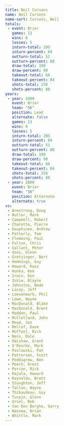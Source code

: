 ```yaml
---
title: Neil Cursons
name: Neil Cursons
name-sort: Cursons, Neil
totals:
 - event: Brier
   games: 13
   wins: 8
   losses: 5
   inturn-total: 205
   inturn-percent: 89
   outturn-total: 51
   outturn-percent: 88
   draw-total: 190
   draw-percent: 90
   takeout-total: 66
   takeout-percent: 84
   shots-total: 256
   shots-percent: 88
years:
 - year: 1999
   event: Brier
   team: "SK"
   position: Lead
   alternate: false
   games: 13
   wins: 8
   losses: 5
   inturn-total: 205
   inturn-percent: 89
   outturn-total: 51
   outturn-percent: 88
   draw-total: 190
   draw-percent: 90
   takeout-total: 66
   takeout-percent: 84
   shots-total: 256
   shots-percent: 88
 - year: 2000
   event: Brier
   team: "SK"
   position: Alternate
   alternate: true
vs:
 - Armstrong, Doug
 - Butler, Mark
 - Campbell, Robert
 - Charette, Pierre
 - Dauphinee, Andrew
 - Fetterly, Tom
 - Flemming, Paul
 - Fulton, Chris
 - Gallant, Peter
 - Goss, Glenn
 - Gretzinger, Bert
 - Hemmings, Guy
 - Howard, Russ
 - Hunka, Ken
 - Irwin, Don
 - Iskiw, Blayne
 - Johnston, Wade
 - Lacey, Jeff
 - Loevenmark, Phil
 - Lowe, Wayne
 - MacDonald, Blake
 - MacDonald, Brent
 - Madden, Paul
 - McClelland, John
 - Mead, Jon
 - Mellof, Dave
 - Moffatt, Rich
 - Ness, Dale
 - Odishaw, Grant
 - O'Rourke, Mark
 - Paslawski, Pat
 - Patterson, Scott
 - Peddigrew, Ken
 - Peech, Orest
 - Perron, Rick
 - Rajala, Howard
 - Reynolds, Brett
 - Stoughton, Jeff
 - Tallon, Wayne
 - Thibaudeau, Guy
 - Turpin, Glenn
 - Ursel, Bob
 - Van Den Berghe, Garry
 - Wasnea, Brian
 - Whittle, Mark
---
```

